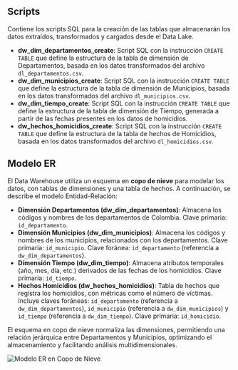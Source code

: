 
## Scripts

Contiene los scripts SQL para la creación de las tablas que almacenarán los datos extraídos, transformados y cargados desde el Data Lake.

- **dw_dim_departamentos_create**: Script SQL con la instrucción `CREATE TABLE` que define la estructura de la tabla de dimensión de Departamentos, basada en los datos transformados del archivo `dl_departamentos.csv`.
- **dw_dim_municipios_create**: Script SQL con la instrucción `CREATE TABLE` que define la estructura de la tabla de dimensión de Municipios, basada en los datos transformados del archivo `dl_municipios.csv`.
- **dw_dim_tiempo_create**: Script SQL con la instrucción `CREATE TABLE` que define la estructura de la tabla de dimensión de Tiempo, generada a partir de las fechas presentes en los datos de homicidios.
- **dw_hechos_homicidios_create**: Script SQL con la instrucción `CREATE TABLE` que define la estructura de la tabla de hechos de Homicidios, basada en los datos transformados del archivo `dl_homicidios.csv`.

## Modelo ER

El Data Warehouse utiliza un esquema en **copo de nieve** para modelar los datos, con tablas de dimensiones y una tabla de hechos. A continuación, se describe el modelo Entidad-Relación:

- **Dimensión Departamentos (dw_dim_departamentos)**: Almacena los códigos y nombres de los departamentos de Colombia. Clave primaria: `id_departamento`.
- **Dimensión Municipios (dw_dim_municipios)**: Almacena los códigos y nombres de los municipios, relacionados con los departamentos. Clave primaria: `id_municipio`. Clave foránea: `id_departamento` (referencia a `dw_dim_departamentos`).
- **Dimensión Tiempo (dw_dim_tiempo)**: Almacena atributos temporales (año, mes, día, etc.) derivados de las fechas de los homicidios. Clave primaria: `id_tiempo`.
- **Hechos Homicidios (dw_hechos_homicidios)**: Tabla de hechos que registra los homicidios, con métricas como el número de víctimas. Incluye claves foráneas: `id_departamento` (referencia a `dw_dim_departamentos`), `id_municipio` (referencia a `dw_dim_municipios`) y `id_tiempo` (referencia a `dw_dim_tiempo`). Clave primaria: `id_homicidio`.

El esquema en copo de nieve normaliza las dimensiones, permitiendo una relación jerárquica entre Departamentos y Municipios, optimizando el almacenamiento y facilitando análisis multidimensionales.

![Modelo ER en Copo de Nieve](/fac_homicidios.png)




